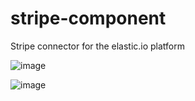 # stripe-component
Stripe connector for the elastic.io platform

![image](https://cloud.githubusercontent.com/assets/56208/13637247/a237e74c-e606-11e5-98d6-32837b17dcd3.png)

![image](https://cloud.githubusercontent.com/assets/56208/13637261/b7e848e8-e606-11e5-9759-200f6b34a2e2.png)
